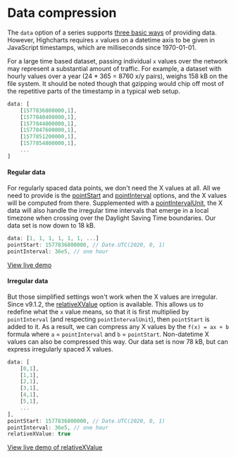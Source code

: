 Data compression
===

The `data` option of a series supports [three basic ways](https://www.highcharts.com/docs/chart-concepts/series#the-data-in-a-series) of providing data. However, Highcharts requires `x` values on a datetime axis to be given in JavaScript timestamps, which are milliseconds since 1970-01-01.

For a large time based dataset, passing individual `x` values over the network may represent a substantial amount of traffic. For example, a dataset with hourly values over a year (24 * 365 = 8760 x/y pairs), weighs 158 kB on the file system. It should be noted though that gzipping would chip off most of the repetitive parts of the timestamp in a typical web setup.

```js
data: [
    [1577836800000,1],
    [1577840400000,1],
    [1577844000000,1],
    [1577847600000,1],
    [1577851200000,1],
    [1577854800000,1],
    ...
]
```

#### Regular data
For regularly spaced data points, we don't need the X values at all. All we need to provide is the [pointStart](https://api.highcharts.com/highcharts/series.line.pointStart) and [pointInterval](https://api.highcharts.com/highcharts/series.line.pointInterval) options, and the X values will be computed from there. Supplemented with a [pointIntervalUnit](https://api.highcharts.com/highcharts/series.line.pointIntervalUnit), the X data will also handle the irregular time intervals that emerge in a local timezone when crossing over the Daylight Saving Time boundaries. Our data set is now down to 18 kB.

```js
data: [1, 1, 1, 1, 1, 1, ...]
pointStart: 1577836800000, // Date.UTC(2020, 0, 1)
pointInterval: 36e5, // one hour
```

[View live demo](https://highcharts.com/samples/highcharts/plotoptions/series-pointstart-datetime/)

#### Irregular data
But those simplified settings won't work when the X values are irregular. Since v9.1.2, the [relativeXValue](https://api.highcharts.com/highcharts/series.line.relativeXValue) option is available. This allows us to redefine what the `x` value means, so that it is first multiplied by `pointInterval` (and respecting `pointIntervalUnit`), then `pointStart` is added to it. As a result, we can compress any X values by the `f(x) = ax + b` formula where `a` = `pointInterval` and `b` = `pointStart`. Non-datetime X values can also be compressed this way. Our data set is now 78 kB, but can express irregularly spaced X values.

```js
data: [
    [0,1],
    [1,1],
    [2,1],
    [3,1],
    [4,1],
    [5,1],
    ...
],
pointStart: 1577836800000, // Date.UTC(2020, 0, 1)
pointInterval: 36e5, // one hour
relativeXValue: true
```

[View live demo of relativeXValue](https://highcharts.com/samples/highcharts/plotoptions/series-relativexvalue/)

